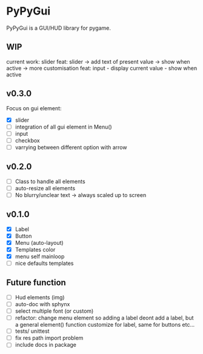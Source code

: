 PyPyGui
=============

PyPyGui is a GUI/HUD library for pygame.

## WIP
current work: slider
feat: slider
	-> add text of present value
	-> show when active
	-> more customisation
feat: input
	- display current value
	- show when active

## v0.3.0
Focus on gui element:
- [x] slider
- [ ] integration of all gui element in Menu()
- [ ] input
- [ ] checkbox
- [ ] varrying between different option with arrow

## v0.2.0
- [ ] Class to handle all elements
- [ ] auto-resize all elements
- [ ] No blurry/unclear text -> always scaled up to screen

## v0.1.0
- [x] Label  
- [x] Button
- [x] Menu (auto-layout)
- [x] Templates color
- [x] menu self mainloop
- [ ] nice defaults templates

## Future function
- [ ] Hud elements (img)
- [ ] auto-doc with sphynx
- [ ] select multiple font (or custom)
- [ ] refactor: change menu element so adding a label deont add a label, but a general element() function customize for label, same for buttons etc...
- [ ] tests/ unittest
- [ ] fix res path import problem
- [ ] include docs in package

